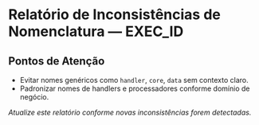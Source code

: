 # Relatório de Inconsistências de Nomenclatura — EXEC_ID

## Pontos de Atenção
- Evitar nomes genéricos como `handler`, `core`, `data` sem contexto claro.
- Padronizar nomes de handlers e processadores conforme domínio de negócio.

*Atualize este relatório conforme novas inconsistências forem detectadas.* 